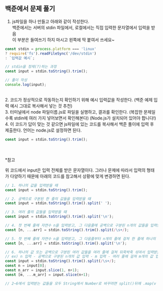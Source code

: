 ## 백준에서 문제 풀기

1. js파일을 하나 만들고 아래와 같이 작성한다.<br>
백준에서는 서버의 stdin 파일에서, 로컬에서는 직접 입력한 문자열에서 입력을 받음 <br>
이 부분은 들여쓰기 하지 마시고 왼쪽에 딱 붙여서 쓰세요~

```javascript
const stdin = process.platform === 'linux' 
? require('fs').readFileSync('/dev/stdin')
: `입력값 예시`;

// stdin을 정제(?)하는 과정
const input = stdin.toString().trim();

// 풀이 작성
console.log(input);
```
<br>
2. 코드가 정상적으로 작동하는지 확인하기 위해 예시 입력값을 작성한다. (백준 예제 입력 예시 그대로 복사해서 넣는 것 추천) 

<br>
3. 터미널에서 node 파일이름.js로 파일을 실행하고, 결과를 확인한다. (복잡한 문제일수록 stdin에 여러 가지 넣어보면서 확인해본다)
(Node.js가 설치되어 있어야 합니다!) 

<br>
4. 이 코드가 답이 맞는 것 같으면 js파일에 있는 코드를 복사해서 백준 풀이에 입력 후 제출한다.
언어는 node.js로 설정하면 된다.

```javascript
const input = stdin.toString().trim();
```

<br><br>
*참고

위 코드에서 input은 입력 전체를 받은 문자열이다.
그러나 문제에 따라서 입력의 형태가 다양하기 때문에 아래의 코드를 참고해서 상황에 맞게 변경하면 된다.
```javascript
// 1. 하나의 값을 입력받을 때
const input = stdin.toString().trim();

// 2. 공백으로 구분된 한 줄의 값들을 입력받을 때
const input = stdin.toString().trim().split(' ');

// 3. 여러 줄의 값들을 입력받을 때
const input = stdin.toString().trim().split('\n');

// 4. 첫 번째 줄에 자연수 n을 입력받고, 그 다음줄에 공백으로 구분된 n개의 값들을 입력받을 때
const [n, ...arr] = stdin.toString().trim().split(/\s+/);

// 5. 첫 번째 줄에 자연수 n을 입력받고, 그 다음줄부터 n개의 줄에 걸쳐 한 줄에 하나의 값을 입력받을 때
const [n, ...arr] = stdin.toString().trim().split('\n');

// 6. 하나의 값 또는 공백으로 구분된 여러 값들을 여러 줄에 걸쳐 뒤죽박죽 섞여서 입력받을 때
// ex) n 입력 - 공백으로 구분된 n개의 값 입력 - m 입력 - 여러 줄에 걸쳐 m개의 값 입력
const input = stdin.toString().trim().split(/\s+/);
const n = input[0];
const n_arr = input.slice(1, n+1);
const [m, ...m_arr] = input.slice(n+1);

// 2~6에서 입력받는 값들을 모두 String에서 Number로 바꾸려면 split()뒤에 .map(v => +v)를 추가
```
